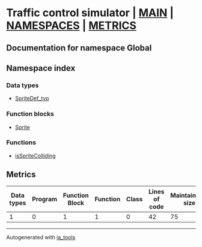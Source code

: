 # Traffic control simulator | [MAIN] | [NAMESPACES] | [METRICS]  

## Documentation for namespace Global  

## Namespace index  

### Data types  

- [SpriteDef_typ](dt/SpriteDef_typ_st.md)  



### Function blocks  

- [Sprite](fb/Sprite_st.md)  


### Functions  

- [isSpriteColliding](fc/isSpriteColliding_st.md)  



## Metrics  

| Data types | Program | Function Block | Function | Class | Lines of code | Maintainable size |
| ---------- | ------- | -------------- | -------- | ------| ------------- | ----------------- |
 1 | 0 | 1 | 1 | 0 | 42 | 75 |  

 ---
Autogenerated with [ia_tools](https://github.com/tkucic/ia_tools)  

[MAIN]: ../../../index_st.md
[NAMESPACES]: ../nsList_st.md
[METRICS]: ../../metrics_st.md
